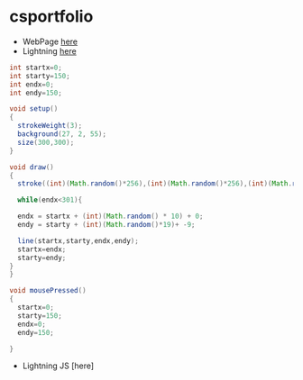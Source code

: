 # csportfolio
* WebPage [here]()
* Lightning [here]()

```Java
int startx=0;
int starty=150;
int endx=0;
int endy=150;

void setup()
{
  strokeWeight(3);
  background(27, 2, 55);
  size(300,300);
}

void draw()
{
  stroke((int)(Math.random()*256),(int)(Math.random()*256),(int)(Math.random()*256));

  while(endx<301){

  endx = startx + (int)(Math.random() * 10) + 0;
  endy = starty + (int)(Math.random()*19)+ -9;

  line(startx,starty,endx,endy);
  startx=endx;
  starty=endy;
}
}

void mousePressed()
{
  startx=0;
  starty=150;
  endx=0;
  endy=150;

}
```
* Lightning JS [here]

